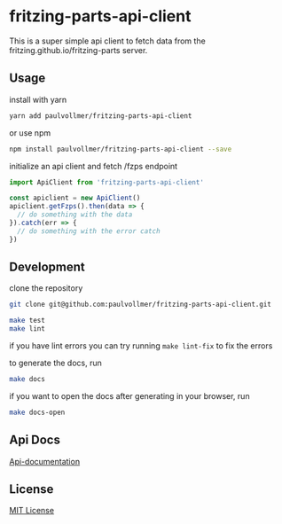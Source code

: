 # fritzing-parts-api-client

This is a super simple api client to fetch data from the fritzing.github.io/fritzing-parts server.

## Usage

install with yarn
```sh
yarn add paulvollmer/fritzing-parts-api-client
```

or use npm
```sh
npm install paulvollmer/fritzing-parts-api-client --save
```

initialize an api client and fetch /fzps endpoint
```javascript
import ApiClient from 'fritzing-parts-api-client'

const apiclient = new ApiClient()
apiclient.getFzps().then(data => {
  // do something with the data
}).catch(err => {
  // do something with the error catch
})
```

## Development

clone the repository
```sh
git clone git@github.com:paulvollmer/fritzing-parts-api-client.git
```

```sh
make test
make lint
```

if you have lint errors you can try running `make lint-fix` to fix the errors

to generate the docs, run
```sh
make docs
```
if you want to open the docs after generating in your browser, run
```sh
make docs-open
```

## Api Docs

[Api-documentation](https://paulvollmer.net/fritzing-parts-api-client/class/src/index.js~ApiClient.html)

## License
[MIT License](LICENSE)
